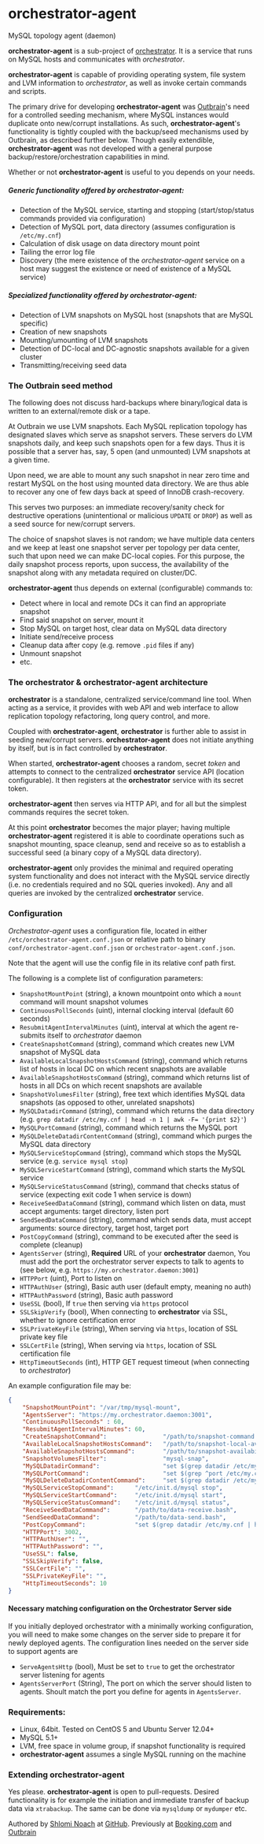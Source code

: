 orchestrator-agent
==================

MySQL topology agent (daemon)

**orchestrator-agent** is a sub-project of [orchestrator](https://github.com/github/orchestrator).
It is a service that runs on MySQL hosts and communicates with *orchestrator*.

**orchestrator-agent** is capable of providing operating system, file system and LVM information to *orchestrator*, as well
as invoke certain commands and scripts.

The primary drive for developing **orchestrator-agent** was [Outbrain](https://github.com/outbrain)'s need for a controlled
seeding mechanism, where MySQL instances would duplicate onto new/corrupt installations. 
As such, **orchestrator-agent**'s functionality is tightly coupled with the backup/seed mechanisms used by Outbrain, 
as described further below. Though easily extendible, **orchestrator-agent** was not developed with a general purpose
backup/restore/orchestration capabilities in mind.

Whether or not **orchestrator-agent** is useful to you depends on your needs.

##### Generic functionality offered by **orchestrator-agent**:

- Detection of the MySQL service, starting and stopping (start/stop/status commands provided via configuration)
- Detection of MySQL port, data directory (assumes configuration is `/etc/my.cnf`)
- Calculation of disk usage on data directory mount point
- Tailing the error log file
- Discovery (the mere existence of the *orchestrator-agent* service on a host may suggest the existence or need of existence of a MySQL service)
 
##### Specialized functionality offered by **orchestrator-agent**:

- Detection of LVM snapshots on MySQL host (snapshots that are MySQL specific)
- Creation of new snapshots
- Mounting/umounting of LVM snapshots
- Detection of DC-local and DC-agnostic snapshots available for a given cluster
- Transmitting/receiving seed data

### The Outbrain seed method

The following does not discuss hard-backups where binary/logical data is written to an external/remote disk or a tape.

At Outbrain we use LVM snapshots. Each MySQL replication topology has designated slaves which serve as snapshot servers.
These servers do LVM snapshots daily, and keep such snapshots open for a few days. Thus it is possible that a server
has, say, 5 open (and unmounted) LVM snapshots at a given time.  

Upon need, we are able to mount any such snapshot in near zero time and restart MySQL on the host using mounted data directory.
We are thus able to recover any one of few days back at speed of InnoDB crash-recovery.

This serves two purposes: an immediate recovery/sanity check for destructive operations (unintentional or malicious `UPDATE` or `DROP`)
as well as a seed source for new/corrupt servers.

The choice of snapshot slaves is not random; we have multiple data centers and we keep at least one snapshot server per topology per data center,
such that upon need we can make DC-local copies. For this purpose, the daily snapshot process reports, upon success, the
availability of the snapshot along with any metadata required on cluster/DC.

**orchestrator-agent** thus depends on external (configurable) commands to:

- Detect where in local and remote DCs it can find an appropriate snapshot
- Find said snapshot on server, mount it
- Stop MySQL on target host, clear data on MySQL data directory
- Initiate send/receive process
- Cleanup data after copy (e.g. remove `.pid` files if any)
- Unmount snapshot
- etc.
  
  
### The orchestrator & orchestrator-agent architecture

**orchestrator** is a standalone, centralized service/command line tool. When acting as a service, it provides with web API
and web interface to allow replication topology refactoring, long query control, and more.

Coupled with **orchestrator-agent**, **orchestrator** is further able to assist in seeding new/corrupt servers. 
**orchestrator-agent** does not initiate anything by itself, but is in fact controlled by **orchestrator**.

When started, **orchestrator-agent** chooses a random, secret *token* and attempts to connect to the centralized **orchestrator**
service API (location configurable). It then registers at the **orchestrator** service with its secret token. 

**orchestrator-agent** then serves via HTTP API, and for all but the simplest commands requires the secret token.

At this point **orchestrator** becomes the major player; having multiple **orchestrator-agent** registered it is able to
coordinate operations such as snapshot mounting, space cleanup, send and receive so as to establish a successful seed
(a binary copy of a MySQL data directory).
 
**orchestrator-agent** only provides the minimal and required operating system functionality and does not interact
with the MySQL service directly (i.e. no credentials required and no SQL queries invoked). Any and all queries are
invoked by the centralized **orchestrator** service.
  

### Configuration

_Orchestrator-agent_ uses a configuration file, located in either `/etc/orchestrator-agent.conf.json` or 
relative path to binary `conf/orchestrator-agent.conf.json` or `orchestrator-agent.conf.json`. 

Note that the agent will use the config file in its relative conf path first.

The following is a complete list of configuration parameters:

* `SnapshotMountPoint`                 (string), a known mountpoint onto which a `mount` command will mount snapshot volumes
* `ContinuousPollSeconds`              (uint), internal clocking interval (default 60 seconds)
* `ResubmitAgentIntervalMinutes`       (uint), interval at which the agent re-submits itself to *orchestrator* daemon
* `CreateSnapshotCommand`              (string), command which creates new LVM snapshot of MySQL data
* `AvailableLocalSnapshotHostsCommand` (string), command which returns list of hosts in local DC on which recent snapshots are available
* `AvailableSnapshotHostsCommand`      (string), command which returns list of hosts in all DCs on which recent snapshots are available
* `SnapshotVolumesFilter`              (string), free text which identifies MySQL data snapshots (as opposed to other, unrelated snapshots)
* `MySQLDatadirCommand`                (string), command which returns the data directory (e.g. `grep datadir /etc/my.cnf | head -n 1 | awk -F= '{print $2}'`)
* `MySQLPortCommand`                   (string), command which returns the MySQL port
* `MySQLDeleteDatadirContentCommand`   (string), command which purges the MySQL data directory
* `MySQLServiceStopCommand`            (string), command which stops the MySQL service (e.g. `service mysql stop`)
* `MySQLServiceStartCommand`           (string), command which starts the MySQL service
* `MySQLServiceStatusCommand`          (string), command that checks status of service (expecting exit code 1 when service is down)
* `ReceiveSeedDataCommand`             (string), command which listen on data, must accept arguments: target directory, listen port
* `SendSeedDataCommand`                (string), command which sends data, must accept arguments: source directory, target host, target port 
* `PostCopyCommand`                    (string), command to be executed after the seed is complete (cleanup)
* `AgentsServer`                       (string), **Required** URL of your **orchestrator** daemon, You must add the port the orchestrator server expects to talk to agents to (see below, e.g. `https://my.orchestrator.daemon:3001`)
* `HTTPPort`                           (uint),   Port to listen on  
* `HTTPAuthUser`                       (string), Basic auth user (default empty, meaning no auth)
* `HTTPAuthPassword`                   (string), Basic auth password
* `UseSSL`                             (bool),   If `true` then serving via `https` protocol
* `SSLSkipVerify`                      (bool),   When connecting to **orchestrator** via SSL, whether to ignore certification error  
* `SSLPrivateKeyFile`                  (string), When serving via `https`, location of SSL private key file
* `SSLCertFile`                        (string), When serving via `https`, location of SSL certification file
* `HttpTimeoutSeconds`                 (int),    HTTP GET request timeout (when connecting to _orchestrator_)

An example configuration file may be:

```json
{
    "SnapshotMountPoint": "/var/tmp/mysql-mount",
    "AgentsServer": "https://my.orchestrator.daemon:3001",
    "ContinuousPollSeconds" : 60,
    "ResubmitAgentIntervalMinutes": 60,
    "CreateSnapshotCommand":                "/path/to/snapshot-command.bash",
    "AvailableLocalSnapshotHostsCommand":   "/path/to/snapshot-local-availability-command.bash",
    "AvailableSnapshotHostsCommand":        "/path/to/snapshot-availability-command.bash",
    "SnapshotVolumesFilter":                "mysql-snap",
    "MySQLDatadirCommand":                  "set $(grep datadir /etc/my.cnf | head -n 1 | awk -F= '{print $2}') ; echo $1",
    "MySQLPortCommand":                     "set $(grep ^port /etc/my.cnf | head -n 1 | awk -F= '{print $2}') ; echo $1",
    "MySQLDeleteDatadirContentCommand":     "set $(grep datadir /etc/my.cnf | head -n 1 | awk -F= '{print $2}') ; rm --preserve-root -rf $1/*",
    "MySQLServiceStopCommand":      "/etc/init.d/mysql stop",
    "MySQLServiceStartCommand":     "/etc/init.d/mysql start",
    "MySQLServiceStatusCommand":    "/etc/init.d/mysql status",
    "ReceiveSeedDataCommand":       "/path/to/data-receive.bash",
    "SendSeedDataCommand":          "/path/to/data-send.bash",
    "PostCopyCommand":              "set $(grep datadir /etc/my.cnf | head -n 1 | awk -F= '{print $2}') ; rm -f $1/*.pid",
    "HTTPPort": 3002,
    "HTTPAuthUser": "",
    "HTTPAuthPassword": "",
    "UseSSL": false,
    "SSLSkipVerify": false,
    "SSLCertFile": "",
    "SSLPrivateKeyFile": "",
    "HttpTimeoutSeconds": 10
}
```

#### Necessary matching configuration on the Orchestrator Server side

If you initially deployed orchestrator with a minimally working configuration, you will need to make some changes on the server side to prepare it for newly deployed agents. The configuration lines needed on the server side to support agents are

*  `ServeAgentsHttp`      (bool), Must be set to `true` to get the orchestrator server listening for agents
*  `AgentsServerPort`     (String), The port on which the server should listen to agents. Shoult match the port you define for agents in `AgentsServer`.

### Requirements:

- Linux, 64bit. Tested on CentOS 5 and Ubuntu Server 12.04+
- MySQL 5.1+
- LVM, free space in volume group, if snapshot functionality is required
- **orchestrator-agent** assumes a single MySQL running on the machine


### Extending orchestrator-agent

Yes please. **orchestrator-agent** is open to pull-requests. Desired functionality is for example
the initiation and immediate transfer of backup data via `xtrabackup`. 
The same can be done via `mysqldump` or `mydumper` etc. 

Authored by [Shlomi Noach](https://github.com/shlomi-noach) at [GitHub](http://github.com). Previously at [Booking.com](http://booking.com) and [Outbrain](http://outbrain.com)



 

